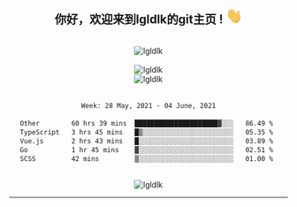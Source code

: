 <div align="center">
<h2> 你好，欢迎来到lgldlk的git主页 ! <img src="https://github.com/lgldlk/lgldlk/blob/main/gifs/Hi.gif" width="30px"></h2>
</div>

<div align="center">
 </br>
 <img src="http://aiitapp.cn:8091/?color=rgba(37,144,118,1)&shadowColor=rgba(12,16,20,1)&fontSize=120&&shadowOffsetX=9&shadowOffsetY=11" height="26px" alt="lgldlk" />
 </br>

   </br>
 <img src="https://github-readme-stats.vercel.app/api?username=lgldlk&show_icons=true&theme=gotham&locale=cn" alt="lgldlk" />
 

</br>

<img  src="http://github-readme-stats.vercel.app/api/top-langs/?username=lgldlk&show_icons=true&theme=gotham&locale=cn&layout=compact" alt="lgldlk"/>  
</br>
</br>

<!--START_SECTION:waka-->
```text
Week: 28 May, 2021 - 04 June, 2021

Other        60 hrs 39 mins  █████████████████████▓░░░   86.49 % 
TypeScript   3 hrs 45 mins   █▒░░░░░░░░░░░░░░░░░░░░░░░   05.35 % 
Vue.js       2 hrs 43 mins   █░░░░░░░░░░░░░░░░░░░░░░░░   03.89 % 
Go           1 hr 45 mins    ▓░░░░░░░░░░░░░░░░░░░░░░░░   02.51 % 
SCSS         42 mins         ▒░░░░░░░░░░░░░░░░░░░░░░░░   01.00 % 
```
<!--END_SECTION:waka-->

 </br>
  <img src="https://visitor-badge.glitch.me/badge?page_id=lgldlk" alt="lgldlk" />

---

 

